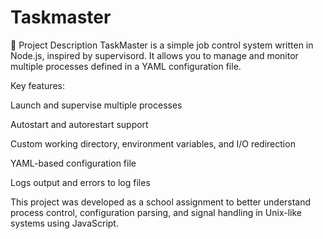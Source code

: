 # Taskmaster

🧾 Project Description
TaskMaster is a simple job control system written in Node.js, inspired by supervisord. It allows you to manage and monitor multiple processes defined in a YAML configuration file.

Key features:

Launch and supervise multiple processes

Autostart and autorestart support

Custom working directory, environment variables, and I/O redirection

YAML-based configuration file

Logs output and errors to log files

This project was developed as a school assignment to better understand process control, configuration parsing, and signal handling in Unix-like systems using JavaScript.

